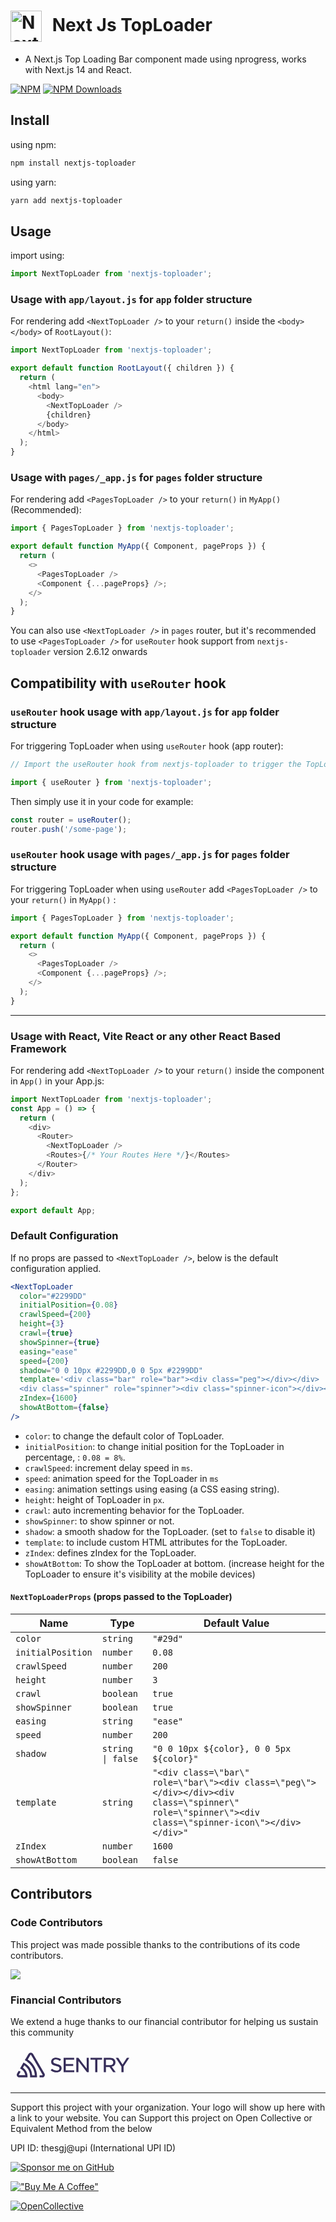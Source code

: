 # <img src="https://images.opencollective.com/nextjs-toploader/070e1d1/logo/256.png?height=256" alt="NextJS TopLoader" width="50" height="50" style="vertical-align:middle; margin-right:10px"/> Next Js TopLoader

- A Next.js Top Loading Bar component made using nprogress, works with Next.js 14 and React.

[![NPM](https://img.shields.io/badge/NPM-%23CB3837.svg?style=for-the-badge&logo=npm&logoColor=white)](https://www.npmjs.com/package/nextjs-toploader)
[![NPM Downloads](https://img.shields.io/npm/dm/nextjs-toploader?&style=flat-square)](https://www.npmjs.com/package/nextjs-toploader)

## Install

using npm:

```bash
npm install nextjs-toploader
```

using yarn:

```bash
yarn add nextjs-toploader
```

## Usage

import using:

```js
import NextTopLoader from 'nextjs-toploader';
```

### Usage with `app/layout.js` for `app` folder structure

For rendering add `<NextTopLoader />` to your `return()` inside the `<body></body>` of `RootLayout()`:

```js
import NextTopLoader from 'nextjs-toploader';

export default function RootLayout({ children }) {
  return (
    <html lang="en">
      <body>
        <NextTopLoader />
        {children}
      </body>
    </html>
  );
}
```

### Usage with `pages/_app.js` for `pages` folder structure

For rendering add `<PagesTopLoader />` to your `return()` in `MyApp()` (Recommended):

```js
import { PagesTopLoader } from 'nextjs-toploader';

export default function MyApp({ Component, pageProps }) {
  return (
    <>
      <PagesTopLoader />
      <Component {...pageProps} />;
    </>
  );
}
```

You can also use `<NextTopLoader />` in `pages` router, but it's recommended to use `<PagesTopLoader />` for `useRouter` hook support from `nextjs-toploader` version 2.6.12 onwards

## Compatibility with `useRouter` hook

### `useRouter` hook usage with `app/layout.js` for `app` folder structure

For triggering TopLoader when using `useRouter` hook (app router):

```js
// Import the useRouter hook from nextjs-toploader to trigger the TopLoader

import { useRouter } from 'nextjs-toploader';
```

Then simply use it in your code for example:

```js
const router = useRouter();
router.push('/some-page');
```

### `useRouter` hook usage with `pages/_app.js` for `pages` folder structure

For triggering TopLoader when using `useRouter` add `<PagesTopLoader />` to your `return()` in `MyApp()` :

```js
import { PagesTopLoader } from 'nextjs-toploader';

export default function MyApp({ Component, pageProps }) {
  return (
    <>
      <PagesTopLoader />
      <Component {...pageProps} />;
    </>
  );
}
```

---

### Usage with React, Vite React or any other React Based Framework

For rendering add `<NextTopLoader />` to your `return()` inside the <Router><Router/> component in `App()` in your App.js:

```js
import NextTopLoader from 'nextjs-toploader';
const App = () => {
  return (
    <div>
      <Router>
        <NextTopLoader />
        <Routes>{/* Your Routes Here */}</Routes>
      </Router>
    </div>
  );
};

export default App;
```

### Default Configuration

If no props are passed to `<NextTopLoader />`, below is the default configuration applied.

```jsx
<NextTopLoader
  color="#2299DD"
  initialPosition={0.08}
  crawlSpeed={200}
  height={3}
  crawl={true}
  showSpinner={true}
  easing="ease"
  speed={200}
  shadow="0 0 10px #2299DD,0 0 5px #2299DD"
  template='<div class="bar" role="bar"><div class="peg"></div></div> 
  <div class="spinner" role="spinner"><div class="spinner-icon"></div></div>'
  zIndex={1600}
  showAtBottom={false}
/>
```

- `color`: to change the default color of TopLoader.
- `initialPosition`: to change initial position for the TopLoader in percentage, : `0.08 = 8%`.
- `crawlSpeed`: increment delay speed in `ms`.
- `speed`: animation speed for the TopLoader in `ms`
- `easing`: animation settings using easing (a CSS easing string).
- `height`: height of TopLoader in `px`.
- `crawl`: auto incrementing behavior for the TopLoader.
- `showSpinner`: to show spinner or not.
- `shadow`: a smooth shadow for the TopLoader. (set to `false` to disable it)
- `template`: to include custom HTML attributes for the TopLoader.
- `zIndex`: defines zIndex for the TopLoader.
- `showAtBottom`: To show the TopLoader at bottom. (increase height for the TopLoader to ensure it's visibility at the mobile devices)

#### `NextTopLoaderProps` (props passed to the TopLoader)

| **Name**          | **Type**          | **Default Value**                                                                                                                                   |
| ----------------- | ----------------- | --------------------------------------------------------------------------------------------------------------------------------------------------- |
| `color`           | `string`          | `"#29d"`                                                                                                                                            |
| `initialPosition` | `number`          | `0.08`                                                                                                                                              |
| `crawlSpeed`      | `number`          | `200`                                                                                                                                               |
| `height`          | `number`          | `3`                                                                                                                                                 |
| `crawl`           | `boolean`         | `true`                                                                                                                                              |
| `showSpinner`     | `boolean`         | `true`                                                                                                                                              |
| `easing`          | `string`          | `"ease"`                                                                                                                                            |
| `speed`           | `number`          | `200`                                                                                                                                               |
| `shadow`          | `string \| false` | `"0 0 10px ${color}, 0 0 5px ${color}"`                                                                                                             |
| `template`        | `string`          | `"<div class=\"bar\" role=\"bar\"><div class=\"peg\"></div></div><div class=\"spinner\" role=\"spinner\"><div class=\"spinner-icon\"></div></div>"` |
| `zIndex`          | `number`          | `1600`                                                                                                                                              |
| `showAtBottom`    | `boolean`         | `false`                                                                                                                                             |

## Contributors

### Code Contributors

This project was made possible thanks to the contributions of its code contributors.

<img src="https://opencollective.com/nextjs-toploader/contributors.svg?width=890&button=false" />

### Financial Contributors

We extend a huge thanks to our financial contributor for helping us sustain this community

<a href="https://sentry.io">
  <svg xmlns="http://www.w3.org/2000/svg" class="css-lfbo6j e1igk8x04" viewBox="0 0 222 66" width="200" height="60"><path d="M29,2.26a4.67,4.67,0,0,0-8,0L14.42,13.53A32.21,32.21,0,0,1,32.17,40.19H27.55A27.68,27.68,0,0,0,12.09,17.47L6,28a15.92,15.92,0,0,1,9.23,12.17H4.62A.76.76,0,0,1,4,39.06l2.94-5a10.74,10.74,0,0,0-3.36-1.9l-2.91,5a4.54,4.54,0,0,0,1.69,6.24A4.66,4.66,0,0,0,4.62,44H19.15a19.4,19.4,0,0,0-8-17.31l2.31-4A23.87,23.87,0,0,1,23.76,44H36.07a35.88,35.88,0,0,0-16.41-31.8l4.67-8a.77.77,0,0,1,1.05-.27c.53.29,20.29,34.77,20.66,35.17a.76.76,0,0,1-.68,1.13H40.6q.09,1.91,0,3.81h4.78A4.59,4.59,0,0,0,50,39.43a4.49,4.49,0,0,0-.62-2.28Z M124.32,28.28,109.56,9.22h-3.68V34.77h3.73V15.19l15.18,19.58h3.26V9.22h-3.73ZM87.15,23.54h13.23V20.22H87.14V12.53h14.93V9.21H83.34V34.77h18.92V31.45H87.14ZM71.59,20.3h0C66.44,19.06,65,18.08,65,15.7c0-2.14,1.89-3.59,4.71-3.59a12.06,12.06,0,0,1,7.07,2.55l2-2.83a14.1,14.1,0,0,0-9-3c-5.06,0-8.59,3-8.59,7.27,0,4.6,3,6.19,8.46,7.52C74.51,24.74,76,25.78,76,28.11s-2,3.77-5.09,3.77a12.34,12.34,0,0,1-8.3-3.26l-2.25,2.69a15.94,15.94,0,0,0,10.42,3.85c5.48,0,9-2.95,9-7.51C79.75,23.79,77.47,21.72,71.59,20.3ZM195.7,9.22l-7.69,12-7.64-12h-4.46L186,24.67V34.78h3.84V24.55L200,9.22Zm-64.63,3.46h8.37v22.1h3.84V12.68h8.37V9.22H131.08ZM169.41,24.8c3.86-1.07,6-3.77,6-7.63,0-4.91-3.59-8-9.38-8H154.67V34.76h3.8V25.58h6.45l6.48,9.2h4.44l-7-9.82Zm-10.95-2.5V12.6h7.17c3.74,0,5.88,1.77,5.88,4.84s-2.29,4.86-5.84,4.86Z" transform="translate(11, 11)" fill="#362d59"/></svg>
</a>

---

Support this project with your organization. Your logo will show up here with a link to your website. You can Support this project on Open Collective or Equivalent Method from the below

UPI ID: thesgj@upi (International UPI ID)

[![Sponsor me on GitHub](https://img.shields.io/badge/Sponsor%20me%20on-GitHub-brightgreen)](https://github.com/sponsors/TheSGJ)

[!["Buy Me A Coffee"](https://img.shields.io/badge/Buy_Me_A_Coffee-FFDD00?style=for-the-badge&logo=buy-me-a-coffee&logoColor=black)](https://www.buymeacoffee.com/thesgj)

[![OpenCollective](https://opencollective.com/webpack/donate/button.png?color=blue)](https://opencollective.com/nextjs-toploader)
